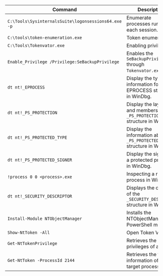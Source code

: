 |Command|Description|
|--|--|
|`C:\Tools\SysinternalsSuite\logonsessions64.exe -p`|Enumerate processes running in each session.|
|`C:\tools\token-enumeration.exe`|Token enumeration.|
|`C:\Tools\Tokenvator.exe`|Enabling privileges.|
|`Enable_Privilege /Privilege:SeBackupPrivilege`|Enables the `SeBackupPrivilege` through `Tokenvator.exe`.|
|`dt nt!_EPROCESS`|Display the type information for the EPROCESS structure in WinDbg.|
|`dt nt!_PS_PROTECTION`|Display the layout and members of the `_PS_PROTECTION` structure in WinDbg.|
|`dt nt!_PS_PROTECTED_TYPE`|Display the information about the `_PS_PROTECTED_TYPE` structure in WinDbg.|
|`dt nt!_PS_PROTECTED_SIGNER`|Display the signer of a protected process in WinDbg.|
|`!process 0 0 <process>.exe`|Inspecting a running process in WinDbg.|
|`dt nt!_SECURITY_DESCRIPTOR`|Displays the contents of the `_SECURITY_DESCRIPTOR` structure in WinDbg.|
|`Install-Module NTObjectManager`|Installs the NTObjectManager PowerShell module.|
|`Show-NtToken -All`|Open Token Viewer.|
|`Get-NtTokenPrivilege`|Retrieves the privileges of a token.|
|`Get-NtToken -ProcessId 2144`|Retrieves the token information of a target process.|